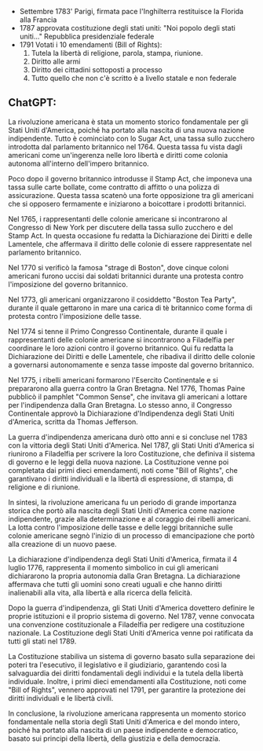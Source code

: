 - Settembre 1783' Parigi, firmata pace
    l'Inghilterra restituisce la Florida alla Francia
- 1787 approvata costituzione degli stati uniti:
    "Noi popolo degli stati uniti..."
    Repubblica presidenziale federale
- 1791 Votati i 10 emendamenti (Bill of Rights):
    1.  Tutela la libertà di religione, parola, stampa, riunione.
    2.  Diritto alle armi
    3.  Diritto dei cittadini sottoposti a processo 
	10. Tutto quello che non c'è scritto è a livello statale e non federale



## ChatGPT:

La rivoluzione americana è stata un momento storico fondamentale per gli Stati Uniti d'America, poiché ha portato alla nascita di una nuova nazione indipendente. Tutto è cominciato con lo Sugar Act, una tassa sullo zucchero introdotta dal parlamento britannico nel 1764. Questa tassa fu vista dagli americani come un'ingerenza nelle loro libertà e diritti come colonia autonoma all'interno dell'impero britannico.

Poco dopo il governo britannico introdusse il Stamp Act, che imponeva una tassa sulle carte bollate, come contratto di affitto o una polizza di assicurazione. Questa tassa scatenò una forte opposizione tra gli americani che si opposero fermamente e iniziarono a boicottare i prodotti britannici.

Nel 1765, i rappresentanti delle colonie americane si incontrarono al Congresso di New York per discutere della tassa sullo zucchero e del Stamp Act. In questa occasione fu redatta la Dichiarazione dei Diritti e delle Lamentele, che affermava il diritto delle colonie di essere rappresentate nel parlamento britannico.

Nel 1770 si verificò la famosa "strage di Boston", dove cinque coloni americani furono uccisi dai soldati britannici durante una protesta contro l'imposizione del governo britannico.

Nel 1773, gli americani organizzarono il cosiddetto "Boston Tea Party", durante il quale gettarono in mare una carica di tè britannico come forma di protesta contro l'imposizione delle tasse.

Nel 1774 si tenne il Primo Congresso Continentale, durante il quale i rappresentanti delle colonie americane si incontrarono a Filadelfia per coordinare le loro azioni contro il governo britannico. Qui fu redatta la Dichiarazione dei Diritti e delle Lamentele, che ribadiva il diritto delle colonie a governarsi autonomamente e senza tasse imposte dal governo britannico.

Nel 1775, i ribelli americani formarono l'Esercito Continentale e si prepararono alla guerra contro la Gran Bretagna. Nel 1776, Thomas Paine pubblicò il pamphlet "Common Sense", che invitava gli americani a lottare per l'indipendenza dalla Gran Bretagna. Lo stesso anno, il Congresso Continentale approvò la Dichiarazione d'Indipendenza degli Stati Uniti d'America, scritta da Thomas Jefferson.

La guerra d'indipendenza americana durò otto anni e si concluse nel 1783 con la vittoria degli Stati Uniti d'America. Nel 1787, gli Stati Uniti d'America si riunirono a Filadelfia per scrivere la loro Costituzione, che definiva il sistema di governo e le leggi della nuova nazione. La Costituzione venne poi completata dai primi dieci emendamenti, noti come "Bill of Rights", che garantivano i diritti individuali e la libertà di espressione, di stampa, di religione e di riunione.

In sintesi, la rivoluzione americana fu un periodo di grande importanza storica che portò alla nascita degli Stati Uniti d'America come nazione indipendente, grazie alla determinazione e al coraggio dei ribelli americani. La lotta contro l'imposizione delle tasse e delle leggi britanniche sulle colonie americane segnò l'inizio di un processo di emancipazione che portò alla creazione di un nuovo paese.

La dichiarazione d'indipendenza degli Stati Uniti d'America, firmata il 4 luglio 1776, rappresenta il momento simbolico in cui gli americani dichiararono la propria autonomia dalla Gran Bretagna. La dichiarazione affermava che tutti gli uomini sono creati uguali e che hanno diritti inalienabili alla vita, alla libertà e alla ricerca della felicità.

Dopo la guerra d'indipendenza, gli Stati Uniti d'America dovettero definire le proprie istituzioni e il proprio sistema di governo. Nel 1787, venne convocata una convenzione costituzionale a Filadelfia per redigere una costituzione nazionale. La Costituzione degli Stati Uniti d'America venne poi ratificata da tutti gli stati nel 1789.

La Costituzione stabiliva un sistema di governo basato sulla separazione dei poteri tra l'esecutivo, il legislativo e il giudiziario, garantendo così la salvaguardia dei diritti fondamentali degli individui e la tutela della libertà individuale. Inoltre, i primi dieci emendamenti alla Costituzione, noti come "Bill of Rights", vennero approvati nel 1791, per garantire la protezione dei diritti individuali e le libertà civili.

In conclusione, la rivoluzione americana rappresenta un momento storico fondamentale nella storia degli Stati Uniti d'America e del mondo intero, poiché ha portato alla nascita di un paese indipendente e democratico, basato sui principi della libertà, della giustizia e della democrazia.